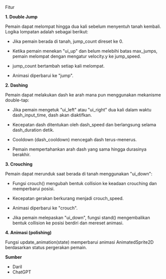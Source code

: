 Fitur

**1. Double Jump**

Pemain dapat melompat hingga dua kali sebelum menyentuh tanah kembali. Logika lompatan adalah sebagai berikut:

* Jika pemain berada di tanah, jump_count direset ke 0.

* Ketika pemain menekan "ui_up" dan belum melebihi batas max_jumps, pemain melompat dengan mengatur velocity.y ke jump_speed.

* jump_count bertambah setiap kali melompat.

* Animasi diperbarui ke "jump".

**2. Dashing**

Pemain dapat melakukan dash ke arah mana pun menggunakan mekanisme double-tap:

* Jika pemain mengetuk "ui_left" atau "ui_right" dua kali dalam waktu dash_input_time, dash akan diaktifkan.

* Kecepatan dash ditentukan oleh dash_speed dan berlangsung selama dash_duration detik.

* Cooldown (dash_cooldown) mencegah dash terus-menerus.

* Pemain mempertahankan arah dash yang sama hingga durasinya berakhir.

**3. Crouching**

Pemain dapat merunduk saat berada di tanah menggunakan "ui_down":

* Fungsi crouch() mengubah bentuk collision ke keadaan crouching dan memperbarui posisi.

* Kecepatan gerakan berkurang menjadi crouch_speed.

* Animasi diperbarui ke "crouch".

* Jika pemain melepaskan "ui_down", fungsi stand() mengembalikan bentuk collision ke posisi berdiri dan mereset animasi.

**4. Animasi (polishing)**

Fungsi update_animation(state) memperbarui animasi AnimatedSprite2D berdasarkan status pergerakan pemain.

**Sumber**
* Daril
* ChatGPT